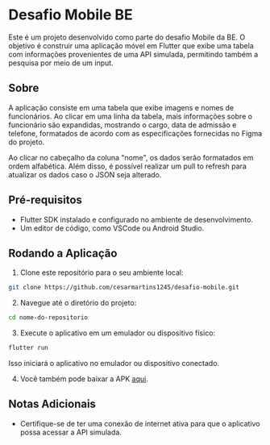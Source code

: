 # Desafio Mobile BE

Este é um projeto desenvolvido como parte do desafio Mobile da BE. O objetivo é construir uma aplicação móvel em Flutter que exibe uma tabela com informações provenientes de uma API simulada, permitindo também a pesquisa por meio de um input.

## Sobre

A aplicação consiste em uma tabela que exibe imagens e nomes de funcionários. Ao clicar em uma linha da tabela, mais informações sobre o funcionário são expandidas, mostrando o cargo, data de admissão e telefone, formatados de acordo com as especificações fornecidas no Figma do projeto.

Ao clicar no cabeçalho da coluna "nome", os dados serão formatados em ordem alfabética. Além disso, é possível realizar um pull to refresh para atualizar os dados caso o JSON seja alterado.

## Pré-requisitos

- Flutter SDK instalado e configurado no ambiente de desenvolvimento.
- Um editor de código, como VSCode ou Android Studio.

## Rodando a Aplicação

1. Clone este repositório para o seu ambiente local:

```bash
git clone https://github.com/cesarmartins1245/desafio-mobile.git
```

2. Navegue até o diretório do projeto:

```bash
cd nome-do-repositorio
```

3. Execute o aplicativo em um emulador ou dispositivo físico:

```bash
flutter run
```

Isso iniciará o aplicativo no emulador ou dispositivo conectado.

4. Você também pode baixar a APK [aqui](https://drive.google.com/drive/folders/1Y1iE31zpth6F0DXBOCbSki3aPK_amuzQ?usp=sharing).


## Notas Adicionais

- Certifique-se de ter uma conexão de internet ativa para que o aplicativo possa acessar a API simulada.

